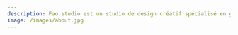 ```yaml
---
description: Fao.studio est un studio de design créatif spécialisé en graphisme, motion design et 3D.
image: /images/about.jpg
---
```

